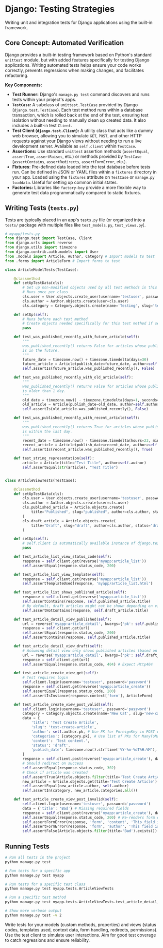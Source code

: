 # Django: Testing Strategies

Writing unit and integration tests for Django applications using the built-in framework.

## Core Concept: Automated Verification

Django provides a built-in testing framework based on Python's standard `unittest` module, but with added features specifically for testing Django applications. Writing automated tests helps ensure your code works correctly, prevents regressions when making changes, and facilitates refactoring.

**Key Components:**

*   **Test Runner:** Django's `manage.py test` command discovers and runs tests within your project's apps.
*   **`TestCase`:** A subclass of `unittest.TestCase` provided by Django (`django.test.TestCase`). Each test method runs within a database transaction, which is rolled back at the end of the test, ensuring test isolation without needing to manually clean up created data. It also includes a built-in test `Client`.
*   **Test Client (`django.test.Client`):** A utility class that acts like a dummy web browser, allowing you to simulate `GET`, `POST`, and other HTTP requests against your Django views without needing to run a live development server. Available as `self.client` within `TestCase`.
*   **Assertions:** Use standard `unittest` assertion methods (`assertEqual`, `assertTrue`, `assertRaises`, etc.) or methods provided by `TestCase` (`assertContains`, `assertRedirects`, `assertFormError`, etc.).
*   **Fixtures:** Pre-defined data loaded into the test database before tests run. Can be defined in JSON or YAML files within a `fixtures` directory in your app. Loaded using the `fixtures` attribute on `TestCase` or `manage.py loaddata`. Useful for setting up common initial states.
*   **Factories:** Libraries like `factory-boy` provide a more flexible way to generate test data programmatically compared to static fixtures.

## Writing Tests (`tests.py`)

Tests are typically placed in an app's `tests.py` file (or organized into a `tests/` package with multiple files like `test_models.py`, `test_views.py`).

```python
# myapp/tests.py
from django.test import TestCase, Client
from django.urls import reverse
from django.utils import timezone
from django.contrib.auth.models import User
from .models import Article, Author, Category # Import models to test
from .forms import ArticleForm # Import forms to test

class ArticleModelTests(TestCase):

    @classmethod
    def setUpTestData(cls):
        # Set up non-modified objects used by all test methods in this class
        # Runs once per class
        cls.user = User.objects.create_user(username='testuser', password='password')
        cls.author = Author.objects.create(user=cls.user)
        cls.category = Category.objects.create(name='Testing', slug='testing')

    def setUp(self):
        # Runs before each test method
        # Create objects needed specifically for this test method if setUpTestData isn't sufficient
        pass

    def test_was_published_recently_with_future_article(self):
        """
        was_published_recently() returns False for articles whose publish_date
        is in the future.
        """
        future_date = timezone.now() + timezone.timedelta(days=30)
        future_article = Article(publish_date=future_date, author=self.author, title="Future")
        self.assertIs(future_article.was_published_recently(), False)

    def test_was_published_recently_with_old_article(self):
        """
        was_published_recently() returns False for articles whose publish_date
        is older than 1 day.
        """
        old_date = timezone.now() - timezone.timedelta(days=1, seconds=1)
        old_article = Article(publish_date=old_date, author=self.author, title="Old")
        self.assertIs(old_article.was_published_recently(), False)

    def test_was_published_recently_with_recent_article(self):
        """
        was_published_recently() returns True for articles whose publish_date
        is within the last day.
        """
        recent_date = timezone.now() - timezone.timedelta(hours=23, minutes=59)
        recent_article = Article(publish_date=recent_date, author=self.author, title="Recent")
        self.assertIs(recent_article.was_published_recently(), True)

    def test_string_representation(self):
        article = Article(title="Test Title", author=self.author)
        self.assertEqual(str(article), "Test Title")


class ArticleViewTests(TestCase):

    @classmethod
    def setUpTestData(cls):
        cls.user = User.objects.create_user(username='testuser', password='password')
        cls.author = Author.objects.create(user=cls.user)
        cls.published_article = Article.objects.create(
            title="Published", slug="published", author=cls.author, status='published'
        )
        cls.draft_article = Article.objects.create(
            title="Draft", slug="draft", author=cls.author, status='draft'
        )

    def setUp(self):
        # self.client is automatically available instance of django.test.Client
        pass

    def test_article_list_view_status_code(self):
        response = self.client.get(reverse('myapp:article_list'))
        self.assertEqual(response.status_code, 200)

    def test_article_list_view_template(self):
        response = self.client.get(reverse('myapp:article_list'))
        self.assertTemplateUsed(response, 'myapp/article_list.html')

    def test_article_list_shows_published_article(self):
        response = self.client.get(reverse('myapp:article_list'))
        self.assertContains(response, self.published_article.title)
        # By default, draft articles might not be shown depending on view logic
        self.assertNotContains(response, self.draft_article.title)

    def test_article_detail_view_published(self):
        url = reverse('myapp:article_detail', kwargs={'pk': self.published_article.pk})
        response = self.client.get(url)
        self.assertEqual(response.status_code, 200)
        self.assertContains(response, self.published_article.title)

    def test_article_detail_view_draft(self):
        # Assuming detail view only shows published articles (based on view logic)
        url = reverse('myapp:article_detail', kwargs={'pk': self.draft_article.pk})
        response = self.client.get(url)
        self.assertEqual(response.status_code, 404) # Expect Http404

    def test_article_create_view_get(self):
        # Test requires login
        self.client.login(username='testuser', password='password')
        response = self.client.get(reverse('myapp:article_create'))
        self.assertEqual(response.status_code, 200)
        self.assertIsInstance(response.context['form'], ArticleForm)

    def test_article_create_view_post_valid(self):
        self.client.login(username='testuser', password='password')
        category = Category.objects.create(name='New Cat', slug='new-cat')
        data = {
            'title': 'Test Create Article',
            'slug': 'test-create-article',
            'author': self.author.pk, # Use PK for ForeignKey in POST data
            'categories': [category.pk], # Use list of PKs for ManyToMany
            'content': 'Test content.',
            'status': 'draft',
            'publish_date': timezone.now().strftime('%Y-%m-%dT%H:%M'), # Format for DateTimeField
        }
        response = self.client.post(reverse('myapp:article_create'), data)
        # Should redirect on success
        self.assertEqual(response.status_code, 302)
        # Check if article was created
        self.assertTrue(Article.objects.filter(title='Test Create Article').exists())
        new_article = Article.objects.get(title='Test Create Article')
        self.assertEqual(new_article.author, self.author)
        self.assertIn(category, new_article.categories.all())

    def test_article_create_view_post_invalid(self):
        self.client.login(username='testuser', password='password')
        data = {'title': 'Bad'} # Missing required fields
        response = self.client.post(reverse('myapp:article_create'), data)
        self.assertEqual(response.status_code, 200) # Re-renders form on failure
        self.assertFormError(response, 'form', 'content', 'This field is required.')
        self.assertFormError(response, 'form', 'author', 'This field is required.')
        self.assertFalse(Article.objects.filter(title='Bad').exists())

```

## Running Tests

```bash
# Run all tests in the project
python manage.py test

# Run tests for a specific app
python manage.py test myapp

# Run tests for a specific test class
python manage.py test myapp.tests.ArticleViewTests

# Run a specific test method
python manage.py test myapp.tests.ArticleViewTests.test_article_detail_view_published

# Show more verbose output
python manage.py test -v 2
```

Write tests for your models (custom methods, properties) and views (status codes, templates used, context data, form handling, redirects, permissions). Use the test client to simulate user interactions. Aim for good test coverage to catch regressions and ensure reliability.